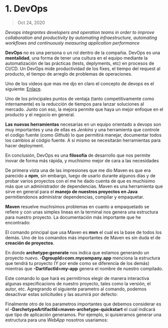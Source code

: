# 1. DevOps

> Oct 24, 2020

*Devops integrantes developers and operation teams in order to improve collaboration and productivity by automating infraestructure, automating workflows and continuously measuring application performance*

**DevOps** no es una persona o un rol dentro de la compañia. DevOps es una **mentalidad**, una forma de tener una cultura en el equipo mediante la automatización de las prácticas (tests, deplyments, etc) en procesos de CI/CD. Un DevOps mide productividad de los fixes, el tiempo del request al producto, el tiempo de arreglo de problemas de operaciones. 

Uno de los videos que mas me djo en claro el concepto de devops es el siguiente: [Enlace](https://www.youtube.com/watch?v=_I94-tJlovg).

Uno de los principales puntos de ventaja (tanto competitivamente como internamente) es la reducción de tiempos para lanzar soluciones al mercado. Junto con eso, la mejora permite que haya un mejor enfoque en el producto y el negocio en general.


**Las nuevas herramientas** necesarias en un equipo orientado a devops son muy importantes y una de ellas es *Jenkins* y una herramienta que controle el codigo fuente (como *Github*) lo que permitirá manejar, documentar todos los cambios al códgio fuente. A si mismo se necesitarán herramientas para hacer deployment.

En conclusión, DevOps es una **filosofía** de desarrollo que nos permite inovar de forma más rápida, y muchisimo mejor de cara a las necesidades 

De primera vista una de las impresiones que me dio Maven es que era parecido a **npm**, sin embargo, luego de usarlo durante algunos días y de probar varios proyectos con el me he dado cuenta de que es muchisimo más que un administrador de dependencias. Maven es una herramienta que sirve en general para el **manejo de nuestros proyectos en Java** permitiendonos administrar dependencias, compilar y empaquetar. 

**Maven** resuelve muchisimos problemas en cuanto a empaquetado se refiere y con unas simples lineas en la terminal nos genera una estructura para nuestro proyecto. La documentación más importante que he encontrado:

El comando principal que usa Maven es **mvn** el cual es la base de todos los demás. Uno de los comandos más importantes de Maven es sin duda el de **creación de proyectos**. 


En donde **archetype:generate** nos indica que estamos generando un proyecto nuevo. **-DgroupId=com.mycompany.app** menciona la estructura que tendrá tu proyecto (Y por ende como se diferencia de los demás) mientras que **-DartifactId=my-app** genera el nombre de nuestro compilado. 

Este comando lo que hará es permitirnos elegir de manera interactiva algunas especificacions de nuestro proyecto, tales como la versión, el autor, etc. Agregrando el siguiente parametro al comando, podemos desactivar estas solicitudes y las asumirá por defecto:


Finalmente otro de los parametros importantes que debemos considerar es el **-DarchetypeArtifactId=maven-archetype-quickstart** el cual indicará que tipo de aplicación generamos. Por ejemplo, si quisieramos generar una estructura para una *WebApp* nosotros usariamos: 

